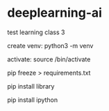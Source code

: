 # deeplearning-ai

test learning class 3

create venv:
python3 -m venv <name>

activate:
source <name>/bin/activate

pip freeze > requirements.txt

pip install library

pip install ipython